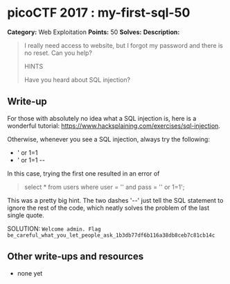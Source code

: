 # picoCTF 2017 : my-first-sql-50

**Category:** Web Exploitation
**Points:** 50
**Solves:** 
**Description:**

> I really need access to website, but I forgot my password and there is no reset. Can you help?
> 
> 
>  HINTS
> 
> Have you heard about SQL injection?


## Write-up

For those with absolutely no idea what a SQL injection is, here is a wonderful tutorial: https://www.hacksplaining.com/exercises/sql-injection.

Otherwise, whenever you see a SQL injection, always try the following:

* ' or 1=1
* ' or 1=1 --

In this case, trying the first one resulted in an error of
> select * from users where user = '' and pass = '' or 1=1';

This was a pretty big hint. The two dashes '--' just tell the SQL statement to ignore the rest of the code, which neatly solves the problem of the last single quote.

SOLUTION:
```Welcome admin. Flag be_careful_what_you_let_people_ask_1b3db77df6b116a38db8ceb7c81cb14c```

## Other write-ups and resources

* none yet

